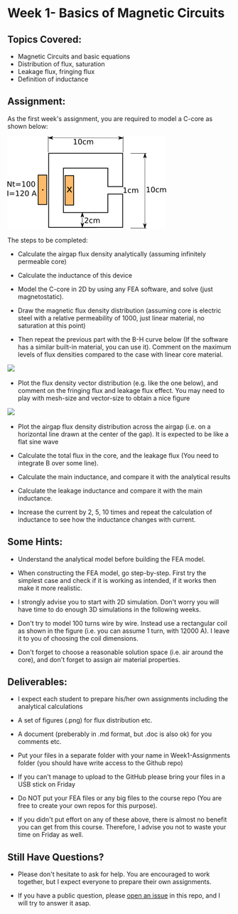 # Week 1- Basics of Magnetic Circuits

## Topics Covered:

- Magnetic Circuits and basic equations
- Distribution of flux, saturation
- Leakage flux, fringing flux
- Definition of inductance

## Assignment:

As the first week's assignment, you are required to model a C-core as shown below:

![](./images/C-core.png)

The steps to be completed:

- Calculate the airgap flux density analytically (assuming infinitely permeable core)

- Calculate the inductance of this device

- Model the C-core in 2D by using any FEA software, and solve (just magnetostatic).

- Draw the magnetic flux density distribution (assuming core is electric steel with a relative permeability of 1000, just linear material, no saturation at this point)

- Then repeat the previous part with the B-H curve below (If the software has a similar built-in material, you can use it). Comment on the maximum levels of flux densities compared to the case with linear core material.

![](http://www.electronics-tutorials.ws/electromagnetism/mag18.gif)

- Plot the flux density vector distribution (e.g. like the one below), and comment on the fringing flux and leakage flux effect. You may need to play with mesh-size and vector-size to obtain a nice figure

![](https://www.researchgate.net/profile/Oliver_Probst/publication/221911664/figure/fig2/AS:305256002015233@1449790110356/Fig-6-Typical-axial-flow-permanent-magnet-generator-with-iron-core-Small-figure.png)

- Plot the airgap flux density distribution across the airgap (i.e. on a horizontal line drawn at the center of the gap). It is expected to be like a flat sine wave

- Calculate the total flux in the core, and the leakage flux (You need to integrate B over some line).

- Calculate the main inductance, and compare it with the analytical results

- Calculate the leakage inductance and compare it with the main inductance.

- Increase the current by 2, 5, 10 times and repeat the calculation of inductance to see how the inductance changes with current.

## Some Hints:

- Understand the analytical model before building the FEA model.

- When constructing the FEA model, go step-by-step. First try the simplest case and check if it is working as intended, if it works then make it more realistic.

- I strongly advise you to start with 2D simulation. Don't worry you will have time to do enough 3D simulations in the following weeks.

- Don't try to model 100 turns wire by wire. Instead use a rectangular coil as shown in the figure (i.e. you can assume 1 turn, with 12000 A). I leave it to you of choosing the coil dimensions.

- Don't forget to choose a reasonable solution space (i.e. air around the core), and don't forget to assign air material properties.

## Deliverables:

- I expect each student to prepare his/her own assignments including the analytical calculations

- A set of figures (.png) for flux distribution etc.

- A document (preberably in .md format, but .doc is also ok) for you comments etc.

- Put your files in a separate folder with your name in Week1-Assignments folder (you should have write access to the Github repo)

- If you can't manage to upload to the GitHub please bring your files in a USB stick on Friday

- Do NOT put your FEA files or any big files to the course repo (You are free to create your own repos for this purpose).

- If you didn't put effort on any of these above, there is almost no benefit you can get from this course. Therefore, I advise you not to waste your time on Friday as well.

## Still Have Questions?

- Please don't hesitate to ask for help. You are encouraged to work together, but I expect everyone to prepare their own assignments.

- If you have a public question, please [open an issue](https://github.com/odtu/motor-design/issues/new) in this repo, and I will try to answer it asap.

